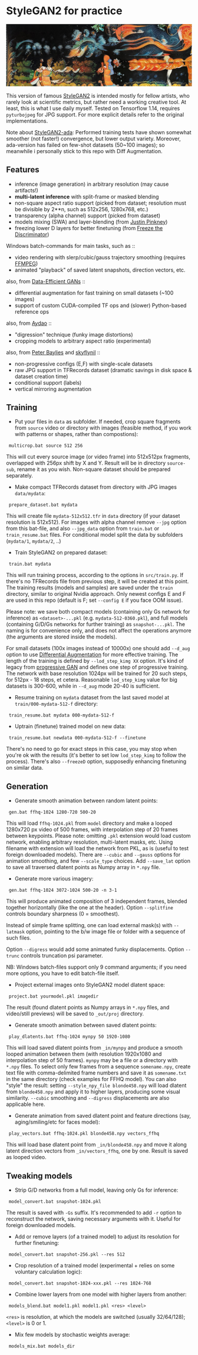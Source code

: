 # StyleGAN2 for practice

<p align='center'><img src='_out/palekh-512-1536x512-3x1.jpg' /></p>

This version of famous [StyleGAN2] is intended mostly for fellow artists, who rarely look at scientific metrics, but rather need a working creative tool. At least, this is what I use daily myself. 
Tested on Tensorflow 1.14, requires `pyturbojpeg` for JPG support. For more explicit details refer to the original implementations. 

Note about [StyleGAN2-ada]: Performed training tests have shown somewhat smoother (not faster!) convergence, but lower output variety. Moreover, ada-version has failed on few-shot datasets (50~100 images); so meanwhile i personally stick to this repo with Diff Augmentation.

## Features
* inference (image generation) in arbitrary resolution (may cause artifacts!)
* **multi-latent inference** with split-frame or masked blending
* non-square aspect ratio support (picked from dataset; resolution must be divisible by 2**n, such as 512x256, 1280x768, etc.)
* transparency (alpha channel) support (picked from dataset)
* models mixing (SWA) and layer-blending (from [Justin Pinkney])
* freezing lower D layers for better finetuning (from [Freeze the Discriminator])

Windows batch-commands for main tasks, such as ::
* video rendering with slerp/cubic/gauss trajectory smoothing (requires [FFMPEG])
* animated "playback" of saved latent snapshots, direction vectors, etc.

also, from [Data-Efficient GANs] ::
* differential augmentation for fast training on small datasets (~100 images)
* support of custom CUDA-compiled TF ops and (slower) Python-based reference ops

also, from [Aydao] ::
* "digression" technique (funky image distortions)
* cropping models to arbitrary aspect ratio (experimental)

also, from [Peter Baylies] and [skyflynil] ::
* non-progressive configs (E,F) with single-scale datasets
* raw JPG support in TFRecords dataset (dramatic savings in disk space & dataset creation time)
* conditional support (labels)
* vertical mirroring augmentation

## Training

* Put your files in `data` as subfolder. If needed, crop square fragments from `source` video or directory with images (feasible method, if you work with patterns or shapes, rather than compostions):
```
 multicrop.bat source 512 256 
```
This will cut every source image (or video frame) into 512x512px fragments, overlapped with 256px shift by X and Y. Result will be in directory `source-sub`, rename it as you wish. Non-square dataset should be prepared separately.

* Make compact TFRecords dataset from directory with JPG images `data/mydata`:
```
 prepare_dataset.bat mydata
```
This will create file `mydata-512x512.tfr` in `data` directory (if your dataset resolution is 512x512). For images with alpha channel remove `--jpg` option from this bat-file, and also `--jpg_data` option from `train.bat` or `train_resume.bat` files. For conditional model split the data by subfolders (`mydata/1`, `mydata/2`, ..)

* Train StyleGAN2 on prepared dataset:
```
 train.bat mydata
```
This will run training process, according to the options in `src/train.py`. If there's no TFRecords file from previous step, it will be created at this point. The training results (models and samples) are saved under the `train` directory, similar to original Nvidia approach. Only newest configs E and F are used in this repo (default is F; set `--config E` if you face OOM issue). 

Please note: we save both compact models (containing only Gs network for inference) as `<dataset>-...pkl` (e.g. `mydata-512-0360.pkl`), and full models (containing G/D/Gs networks for further training) as `snapshot-...pkl`. The naming is for convenience only, and does not affect the operations anymore (the arguments are stored inside the models).

For small datasets (100x images instead of 10000x) one should add `--d_aug` option to use [Differential Augmentation] for more effective training. 
The length of the training is defined by `--lod_step_kimg XX` option. It's kind of legacy from [progressive GAN] and defines one step of progressive training. The network with base resolution 1024px will be trained for 20 such steps, for 512px - 18 steps, et cetera. Reasonable `lod_step_kimg` value for big datasets is 300-600, while in `--d_aug` mode 20-40 is sufficient.

* Resume training on `mydata` dataset from the last saved model at `train/000-mydata-512-f` directory:
```
 train_resume.bat mydata 000-mydata-512-f
```

* Uptrain (finetune) trained model on new data:
```
 train_resume.bat newdata 000-mydata-512-f --finetune
```
There's no need to go for exact steps in this case, you may stop when you're ok with the results (it's better to set low `lod_step_kimg` to follow the process). There's also `--freezeD` option, supposedly enhancing finetuning on similar data.

## Generation

* Generate smooth animation between random latent points:
```
 gen.bat ffhq-1024 1280-720 500-20
```
This will load `ffhq-1024.pkl` from `model` directory and make a looped 1280x720 px video of 500 frames, with interpolation step of 20 frames between keypoints. Please note: omitting `.pkl` extension would load custom network, enabling arbitrary resolution, multi-latent masks, etc. Using filename with extension will load the network from PKL, as is (useful to test foreign downloaded models). There are `--cubic` and `--gauss` options for animation smoothing, and few `--scale_type` choices. Add `--save_lat` option to save all traversed dlatent points as Numpy array in `*.npy` file.

* Generate more various imagery:
```
 gen.bat ffhq-1024 3072-1024 500-20 -n 3-1
```
This will produce animated composition of 3 independent frames, blended together horizontally (like the one at the header). Option `--splitfine` controls boundary sharpness (0 = smoothest). 

Instead of simple frame splitting, one can load external mask(s) with `--latmask` option, pointing to the b/w image file or folder with a sequence of such files. 

Option `--digress` would add some animated funky displacements. Option `--trunc` controls truncation psi parameter. 

NB: Windows batch-files support only 9 command arguments; if you need more options, you have to edit batch-file itself.

* Project external images onto StyleGAN2 model dlatent space:
```
 project.bat yourmodel.pkl imagedir
```
The result (found dlatent points as Numpy arrays in `*.npy` files, and video/still previews) will be saved to `_out/proj` directory. 

* Generate smooth animation between saved dlatent points:
```
 play_dlatents.bat ffhq-1024 mynpy 50 1920-1080
```
This will load saved dlatent points from `_in/mynpy` and produce a smooth looped animation between them (with resolution 1920x1080 and interpolation step of 50 frames). `mynpy` may be a file or a directory with `*.npy` files. To select only few frames from a sequence `somename.npy`, create text file with comma-delimited frame numbers and save it as `somename.txt` in the same directory (check examples for FFHQ model). You can also "style" the result: setting `--style_npy_file blonde458.npy` will load dlatent from `blonde458.npy` and apply it to higher layers, producing some visual similarity. `--cubic` smoothing and `--digress` displacements are also applicable here. 

* Generate animation from saved dlatent point and feature directions (say, aging/smiling/etc for faces model):
```
 play_vectors.bat ffhq-1024.pkl blonde458.npy vectors_ffhq
```
This will load base dlatent point from `_in/blonde458.npy` and move it along latent direction vectors from `_in/vectors_ffhq`, one by one. Result is saved as looped video. 

## Tweaking models

* Strip G/D networks from a full model, leaving only Gs for inference:
```
 model_convert.bat snapshot-1024.pkl 
```
The result is saved with `-Gs` suffix. It's recommended to add `-r` option to reconstruct the network, saving necessary arguments with it. Useful for foreign downloaded models.

* Add or remove layers (of a trained model) to adjust its resolution for further finetuning:
```
 model_convert.bat snapshot-256.pkl --res 512
```

* Crop resolution of a trained model (experimental + relies on some voluntary calculation logic):
```
 model_convert.bat snapshot-1024-xxx.pkl --res 1024-768
```

* Combine lower layers from one model with higher layers from another:
```
 models_blend.bat model1.pkl model1.pkl <res> <level>
```
`<res>` is resolution, at which the models are switched (usually 32/64/128); `<level>` is 0 or 1.

* Mix few models by stochastic weights average:
```
 models_mix.bat models_dir
```


[StyleGAN2]: <https://github.com/NVlabs/stylegan2>
[StyleGAN2-ada]: <https://github.com/NVlabs/stylegan2-ada>
[Peter Baylies]: <https://github.com/pbaylies/stylegan2>
[Aydao]: <https://github.com/aydao/stylegan2-surgery>
[Justin Pinkney]: <https://github.com/justinpinkney/stylegan2/blob/master/blend_models.py>
[skyflynil]: <https://github.com/skyflynil/stylegan2>
[Data-Efficient GANs]: <https://github.com/mit-han-lab/data-efficient-gans>
[Differential Augmentation]: <https://github.com/mit-han-lab/data-efficient-gans>
[Freeze the Discriminator]: <https://arxiv.org/abs/2002.10964>
[FFMPEG]: <https://ffmpeg.org/download.html>
[progressive GAN]: <https://github.com/tkarras/progressive_growing_of_gans>

